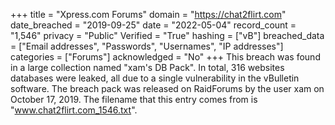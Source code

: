 +++
title = "Xpress.com Forums"
domain = "https://chat2flirt.com"
date_breached = "2019-09-25"
date = "2022-05-04"
record_count = "1,546"
privacy = "Public"
Verified = "True"
hashing = ["vB"]
breached_data = ["Email addresses", "Passwords", "Usernames", "IP addresses"]
categories = ["Forums"]
acknowledged = "No"
+++
This breach was found in a large collection named "xam's DB Pack". In total, 316 websites databases were leaked, all due to a single vulnerability in the vBulletin software. The breach pack was released on RaidForums by the user xam on October 17, 2019. The filename that this entry comes from is "www.chat2flirt.com_1546.txt".

